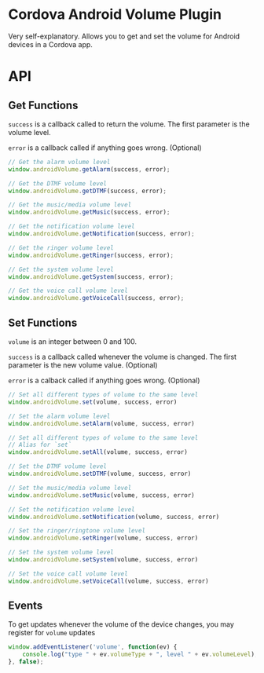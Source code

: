 # Cordova Android Volume Plugin

Very self-explanatory. Allows you to get and set the volume for Android devices in a Cordova app.

# API

## Get Functions

`success` is a callback called to return the volume. The first parameter is the volume level.

`error` is a callback called if anything goes wrong. (Optional)

```js
// Get the alarm volume level
window.androidVolume.getAlarm(success, error);

// Get the DTMF volume level
window.androidVolume.getDTMF(success, error);

// Get the music/media volume level
window.androidVolume.getMusic(success, error);

// Get the notification volume level
window.androidVolume.getNotification(success, error);

// Get the ringer volume level
window.androidVolume.getRinger(success, error);

// Get the system volume level
window.androidVolume.getSystem(success, error);

// Get the voice call volume level
window.androidVolume.getVoiceCall(success, error);
```

## Set Functions

`volume` is an integer between 0 and 100.

`success` is a callback called whenever the volume is changed. The first parameter is the new volume value. (Optional)

`error` is a calback called if anything goes wrong. (Optional)

```js
// Set all different types of volume to the same level
window.androidVolume.set(volume, success, error)

// Set the alarm volume level
window.androidVolume.setAlarm(volume, success, error)

// Set all different types of volume to the same level
// Alias for `set`
window.androidVolume.setAll(volume, success, error)

// Set the DTMF volume level
window.androidVolume.setDTMF(volume, success, error)

// Set the music/media volume level
window.androidVolume.setMusic(volume, success, error)

// Set the notification volume level
window.androidVolume.setNotification(volume, success, error)

// Set the ringer/ringtone volume level
window.androidVolume.setRinger(volume, success, error)

// Set the system volume level
window.androidVolume.setSystem(volume, success, error)

// Set the voice call volume level
window.androidVolume.setVoiceCall(volume, success, error)
```

## Events

To get updates whenever the volume of the device changes, you may register for `volume` updates

```js
window.addEventListener('volume', function(ev) {
    console.log("type " + ev.volumeType + ", level " + ev.volumeLevel);
}, false);
```